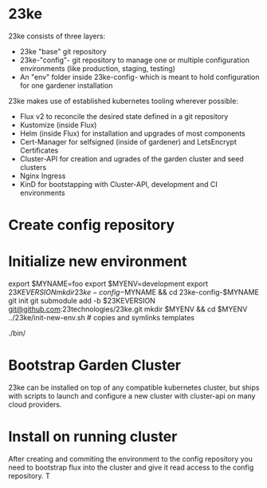 # 23ke

23ke consists of three layers:
 * 23ke "base" git repository
 * 23ke-"config"-<name> git repository to manage one or multiple configuration environments (like production, staging, testing)
 * An "env" folder inside 23ke-config-<name> which is meant to hold configuration for one gardener installation

23ke makes use of established kubernetes tooling wherever possible:
 * Flux v2 to reconcile the desired state defined in a git repository
 * Kustomize (inside Flux)
 * Helm (inside Flux) for installation and upgrades of most components
 * Cert-Manager for selfsigned (inside of gardener) and LetsEncrypt Certificates
 * Cluster-API for creation and ugrades of the garden cluster and seed clusters
 * Nginx Ingress
 * KinD for bootstapping with Cluster-API, development and CI environments

# Create config repository

# Initialize new environment

export $MYNAME=foo
export $MYENV=development
export $23KEVERSION
mkdir 23ke-config-$MYNAME && cd 23ke-config-$MYNAME
git init
git submodule add -b $23KEVERSION git@github.com:23technologies/23ke.git
mkdir $MYENV && cd $MYENV
../23ke/init-new-env.sh  # copies and symlinks templates

./bin/


# Bootstrap Garden Cluster

23ke can be installed on top of any compatible kubernetes cluster, but ships with scripts to launch and configure a new cluster with cluster-api on many cloud providers. 


# Install on running cluster
After creating and commiting the environment to the config repository you need to bootstrap flux into the cluster and give it read access to the config repository. T
